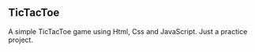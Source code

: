 ##  TicTacToe 

A simple TicTacToe game using Html, Css and JavaScript. Just a practice project.
 
 
